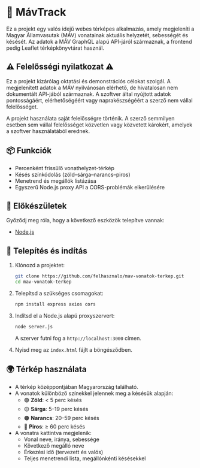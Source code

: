 # 🚆 MávTrack

Ez a projekt egy valós idejű webes térképes alkalmazás, amely megjeleníti a Magyar Államvasutak (MÁV) vonatainak aktuális helyzetét, sebességét és késését. Az adatok a MÁV GraphQL alapú API-járól származnak, a frontend pedig Leaflet térképkönyvtárat használ.

## ⚠️ Felelősségi nyilatkozat ⚠️

Ez a projekt kizárólag oktatási és demonstrációs célokat szolgál. A megjelenített adatok a MÁV nyilvánosan elérhető, de hivatalosan nem dokumentált API-jából származnak. A szoftver által nyújtott adatok pontosságáért, elérhetőségéért vagy naprakészségéért a szerző nem vállal felelősséget.

A projekt használata saját felelősségre történik. A szerző semmilyen esetben sem vállal felelősséget közvetlen vagy közvetett károkért, amelyek a szoftver használatából erednek.

## 📦 Funkciók

- Percenként frissülő vonathelyzet-térkép
- Késés színkódolás (zöld–sárga–narancs–piros)
- Menetrend és megállók listázása
- Egyszerű Node.js proxy API a CORS-problémák elkerülésére

## 🔧 Előkészületek

Győződj meg róla, hogy a következő eszközök telepítve vannak:

- [Node.js](https://nodejs.org/)

## 🚀 Telepítés és indítás

1. Klónozd a projektet:

   ```bash
   git clone https://github.com/felhasznalo/mav-vonatok-terkep.git
   cd mav-vonatok-terkep
   ```

2. Telepítsd a szükséges csomagokat:

   ```bash
   npm install express axios cors
   ```

3. Indítsd el a Node.js alapú proxyszervert:

   ```bash
   node server.js
   ```

   A szerver futni fog a `http://localhost:3000` címen.

4. Nyisd meg az `index.html` fájlt a böngésződben.

## 🌍 Térkép használata

- A térkép középpontjában Magyarország található.
- A vonatok különböző színekkel jelennek meg a késésük alapján:
  - 🟢 **Zöld**: < 5 perc késés
  - 🟡 **Sárga**: 5–19 perc késés
  - 🟠 **Narancs**: 20–59 perc késés
  - 🔴 **Piros**: ≥ 60 perc késés
- A vonatra kattintva megjelenik:
  - Vonal neve, iránya, sebessége
  - Következő megálló neve
  - Érkezési idő (tervezett és valós)
  - Teljes menetrendi lista, megállónkénti késésekkel
